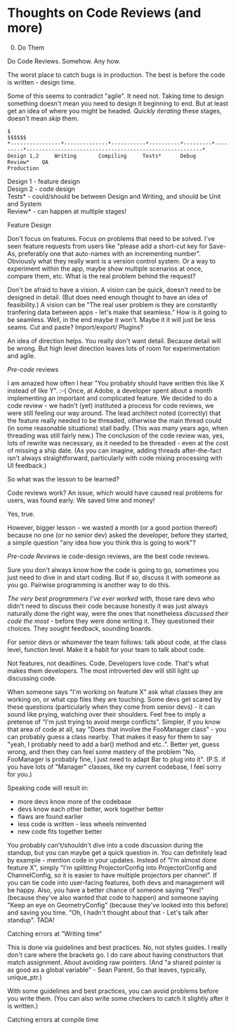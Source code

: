 Thoughts on Code Reviews (and more)
========================

0. Do Them

Do Code Reviews. Somehow. Any how.

The worst place to catch bugs is in production.  The best is before the code is written - design time.

Some of this seems to contradict "agile".  It need not.
Taking time to design something doesn't mean you need to design it beginning to end.
But at least get an idea of where you might be headed.
_Quickly iterating_ these stages, doesn't mean _skip_ them.

```
$                                                                                                                                $$$$$$
*----------------*--------------*-----------*----------*---------*---------*--------------------------------------------------------*
Design 1,2     Writing       Compiling     Tests*      Debug     Review*    QA                                                  Production
```

Design 1 - feature design  
Design 2 - code design  
Tests* - could/should be between Design and Writing, and should be Unit and System  
Review* - can happen at multiple stages!

Feature Design

Don't focus on features.  Focus on problems that need to be solved.
I've seen feature requests from users like "please add a short-cut key for Save-As, preferably one that auto-names with an incrementing number".
Obviously what they really want is a version control system.  Or a way to experiment within the app, maybe show multiple scenarios at once, compare them, etc.
What is the real problem behind the request?

Don't be afraid to have a vision.  A vision can be quick, doesn't need to be designed in detail. (But does need enough thought to have an idea of feasibility.)
A vision can be "The real user problem is they are constantly tranfering data between apps - let's make that seamless."
How is it going to be seamless. Well, in the end maybe it won't.  Maybe it it will just be less seams. Cut and paste? Import/export/ Plugins?

An idea of direction helps.  You really don't want detail.  Because detail will be wrong.
But high level direction leaves lots of room for experimentation and agile.



_Pre-code_ reviews

I am amazed how often I hear "You probably should have written this like X instead of like Y". :-(
Once, at Adobe, a developer spent about a month implementing an important and complicated feature.
We decided to do a code review - we hadn't (yet) instituted a process for code reviews, we were still feeling our way around.
The lead architect noted (correctly) that the feature really needed to be threaded,
otherwise the main thread could (in some reasonable situations) stall badly.
(This was many years ago, when threading was still fairly new.)
The conclusion of the code review was, yes, lots of rewrite was necessary, as it needed to be threaded - even at the cost of missing a ship date.
(As you can imagine, adding threads after-the-fact isn't always straightforward, particularly with code mixing processing with UI feedback.)

So what was the lesson to be learned?

Code reviews work?  An issue, which would have caused real problems for users, was found early.  We saved time and money!

Yes, true.

However, bigger lesson - we wasted a month (or a good portion thereof) because no one (or no senior dev) asked the developer, before they started, a simple question
"any idea how you think this is going to work"?

_Pre-code Reviews_ ie code-design reviews, are the best code reviews.

Sure you don't always know how the code is going to go, sometimes you just need to dive in and start coding.
But if so, discuss it with someone as you go.  Pairwise programming is another way to do this.

_The very best programmers I've ever worked with_, those rare devs who didn't need to discuss their code because honestly it was just always naturally done the right way,
were the ones that nonetheless _discussed their code the most_ - before they were done writing it. They questioned their choices. They sought feedback, sounding boards.

For senior devs or whomever the team follows: talk about code, at the class level, function level.  Make it a habit for your team to talk about code.

Not features, not deadlines.  Code.  Developers love code.  That's what makes them developers.  The most introverted dev will still light up discussing code.

When someone says "I'm working on feature X" ask what classes they are working on, or what cpp files they are touching.
Some devs get scared by these questions (particularly when they come from senior devs) - it can sound like prying, watching over their shoulders.
Feel free to imply a pretense of "I'm just trying to avoid merge conflicts".
Simpler, if you know that area of code at all, say "Does that involve the FooManager class" - you can probably guess a class nearby.
That makes it easy for them to say "yeah, I probably need to add a bar() method and etc..".
Better yet, guess wrong, and then they can feel some mastery of the problem "No, FooManager is probably fine, I just need to adapt Bar to plug into it".
(P.S. if you have lots of "Manager" classes, like my current codebase, I feel sorry for you.)

Speaking code will result in:
- more devs know more of the codebase
- devs know each other better, work together better
- flaws are found earlier
- less code is written - less wheels reinvented
- new code fits together better

You probably can't/shouldn't dive into a code discussion during the standup, but you can maybe get a quick question in.
You can definitely lead by example - mention code in your updates.
Instead of "I'm almost done feature X",
simply "I'm splitting ProjectorConfig into ProjectorConfig and ChannelConfig, so it is easier to have multiple projectors per channel".
If you can tie code into user-facing features, both devs and management will be happy.
Also, you have a better chance of someone saying "Yes!" (because they've also wanted that code to happen)
and someone saying "Keep an eye on GeometryConfig" (because they've looked into this before) and saving you time. "Oh, I hadn't thought about that - Let's talk after standup". TADA!


Catching errors at "Writing time"

This is done via guidelines and best practices.  No, not styles guides.  I really don't care where the brackets go.
I do care about having constructors that match assignment.  About avoiding raw pointers. (And "a shared pointer is as good as a global variable" - Sean Parent. So that leaves, typically, unique_ptr.)

With some guidelines and best practices, you can avoid problems before you write them.
(You can also write some checkers to catch it slightly after it is written.)

Catching errors at compile time



